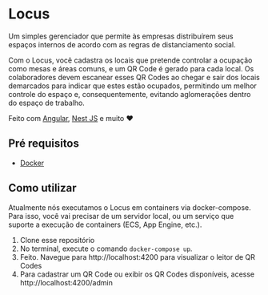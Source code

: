 # Locus

Um simples gerenciador que permite às empresas distribuírem seus espaços internos de acordo com as regras de distanciamento social.

Com o Locus, você cadastra os locais que pretende controlar a ocupação como mesas e áreas comuns, e um QR Code é gerado para cada local.
Os colaboradores devem escanear esses QR Codes ao chegar e sair dos locais demarcados para indicar que estes estão ocupados, permitindo um melhor controle do espaço e, consequentemente, evitando aglomerações dentro do espaço de trabalho.

Feito com [Angular](https://angular.io), [Nest JS](https://nestjs.com) e muito :heart:

## Pré requisitos

- [Docker](https://www.docker.com)

## Como utilizar

Atualmente nós executamos o Locus em containers via docker-compose. Para isso, você vai precisar de um servidor local, ou um serviço que suporte a execução de containers (ECS, App Engine, etc.).

1. Clone esse repositório
2. No terminal, execute o comando `docker-compose up`.
3. Feito. Navegue para http://localhost:4200 para visualizar o leitor de QR Codes
4. Para cadastrar um QR Code ou exibir os QR Codes disponíveis, acesse http://localhost:4200/admin
